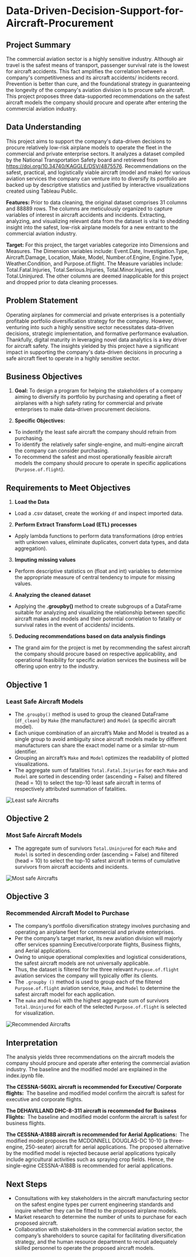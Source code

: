 # Data-Driven-Decision-Support-for-Aircraft-Procurement
## Project Summary
The commercial aviation sector is a highly sensitive industry. Although air travel is the safest means of transport, passenger survival rate is the lowest for aircraft accidents. This fact amplifies the correlation between a company's competitiveness and its aircraft accidents/ incidents record. Prevention is better than cure, and the foundational strategy in guaranteeing the longevity of the company's aviation division is to procure safe aircraft. This project proposes three data-supported recommendations on the safest aircraft models the company should procure and operate after entering the commercial aviation industry.

## Data Understanding
This project aims to support the company's data-driven decisions to procure relatively low-risk airplane models to operate the fleet in the commercial and private enterprise sectors. It analyzes a dataset compiled by the National Transportation Safety board and retrieved from <html>https://doi.org/10.34740/KAGGLE/DSV/4875576</html>. Recommendations on the safest, practical, and logistically viable aircraft (model and make) for various aviation services the company can venture into to diversify its portfolio are backed up by descriptive statistics and justified by interactive visualizations created using Tableau Public. 

<strong> Features: </strong> Prior to data cleaning, the original dataset comprises 31 columns and 88889 rows. The columns are meticulously organized to capture variables of interest in aircraft accidents and incidents. Extracting, analyzing, and visualizing relevant data from the dataset is vital to shedding insight into the safest, low-risk airplane models for a new entrant to the commercial aviation industry.

<strong> Target: </strong> For this project, the target variables categorize into Dimensions and Measures. The Dimension variables include: Event.Date, Investigation.Type, Aircraft.Damage, Location, Make, Model, Number.of.Engine, Engine.Type, Weather.Condition, and Purpose.of.flight. The Measure variables include: Total.Fatal.Injuries, Total.Serious.Injuries, Total.Minor.Injuries, and Total.Uninjured. The other columns are deemed inapplicable for this project and dropped prior to data cleaning processes. 

## Problem Statement
Operating airplanes for commercial and private enterprises is a potentially profitable portfolio diversification strategy for the company. However, venturing into such a highly sensitive sector necessitates data-driven decisions, strategic implementation, and formative performance evaluation. Thankfully, digital maturity in leveraging novel data analytics is a key driver for aircraft safety. The insights yielded by this project have a significant impact in supporting the company's data-driven decisions in procuring a safe aircraft fleet to operate in a highly sensitive sector.

## Business Objectives
1. <strong> Goal: </strong> To design a program for helping the stakeholders of a company aiming to diversify its portfolio by purchasing and operating a fleet of airplanes with a high safety rating for commercial and private enterprises to make data-driven procurement decisions.

2. <strong> Specific Objectives: </strong>
* To indentify the least safe aircraft the company should refrain from purchasing.
* To identify the relatively safer single-engine, and multi-engine aircraft the company can consider purchasing.
* To recommend the safest and most operationally feasible aircraft models the company should procure to operate in specific applications (`Purpose.of.flight`).

## Requirements to Meet Objectives
1. <strong> Load the Data </strong>
* Load a .csv dataset, create the working `df` and inspect imported data.
2. <strong> Perform Extract Transform Load (ETL) processes </strong>
* Apply lambda functions to perform data transformations (drop entries with unknown values, eliminate duplicates, convert data types, and data aggregation).
3. <strong> Imputing missing values </strong>
* Perform descriptive statistics on (float and int) variables to determine the appropriate measure of central tendency to impute for missing values.
4. <strong> Analyzing the cleaned dataset </strong>
* Applying the <strong>.groupby() </strong> method to create subgroups of a DataFrame suitable for analyzing and visualizing the relationship between specific aircraft makes and models and their potential correlation to fatality or survival rates in the event of accidents/ incidents.
5. <strong> Deducing recommendations based on data analysis findings </strong>
* The grand aim for the project is met by recommending the safest aircraft the company should procure based on respective applicability, and operational feasibility for specific aviation services the business will be offering upon entry to the industry. 

## Objective 1
### Least Safe Aircraft Models  
* The .`groupby()` method is used to group the cleaned DataFrame (`df_clean`) by `Make` (the manufacturer) and `Model` (a specific aircraft model).
* Each unique combination of an aircraft’s Make and Model is treated as a single group to avoid ambiguity since aircraft models made by different manufacturers can share the exact model name or a similar str-num identifier.
* Grouping an aircraft’s `Make` and `Model` optimizes the readability of plotted visualizations.
* The aggregate sum of fatalities `Total.Fatal.Injuries` for each `Make` and `Model` are sorted in descending order (ascending = False) and filtered (head = 10) to select the top-10 least safe aircraft in terms of respectively attributed summation of fatalities.
  
![Least safe Aircrafts](https://github.com/user-attachments/assets/84172e58-59a6-4c88-8055-904c5d623e0d)

## Objective 2
### Most Safe Aircraft Models
* The aggregate sum of survivors `Total.Uninjured` for each `Make` and `Model` is sorted in descending order (ascending = False) and filtered (head = 10) to select the top-10 safest aircraft in terms of cumulative survivors from aircraft accidents and incidents.

![Most safe Aircrafts](https://github.com/user-attachments/assets/58f956b7-6f73-4b58-b472-1b7106bf662a)

## Objective 3
### Recommended Aircraft Model to Purchase 
* The company’s portfolio diversification strategy involves purchasing and operating an airplane fleet for commercial and private enterprises.
* Per the company’s target market, its new aviation division will majorly offer services spanning Executive/corporate flights, Business flights, and Aerial applications.
* Owing to unique operational complexities and logistical considerations, the safest aircraft models are not universally applicable.
* Thus, the dataset is filtered for the three relevant `Purpose.of.flight` aviation services the company will typically offer its clients.
* The `.groupby ()` method is used to group each of the filtered `Purpose.of.flight` aviation service, `Make`, and `Model` to determine the safest aircraft model for each application.
* The `make` and `Model` with the highest aggregate sum of survivors `Total.Uninjured` for each of the selected `Purpose.of.flight` is selected for visualization.

![Recommended Aircrafts ](https://github.com/user-attachments/assets/648f3ae1-2aae-45b3-b0d8-165fa7de2f44)

## Interpretation 
The analysis yields three recommendations on the aircraft models the company should procure and operate after entering the commercial aviation industry. The baseline and the modified model are explained in the index.ipynb file.

<strong> The CESSNA-560XL aircraft is recommended for Executive/ Corporate flights: </strong> The baseline and modified model confirm the aircraft is safest for executive and corporate flights.

<strong> The DEHAVILLAND DHC-8-311 aircraft is recommended for Business Flights: </strong> The baseline and modified model conform the aircraft is safest for business flights.

<strong> The CESSNA-A188B aircraft is recommended for Aerial Applications: </strong> The modified model proposes the MCDONNELL DOUGLAS-DC 10-10 (a three-engine, 250-seater) aircraft for aerial applications. The proposed alternative by the modified model is rejected because aerial applications typically include agricultural activities such as spraying crop fields. Hence, the single-egine CESSNA-A188B is recommended for aerial applications.

## Next Steps
* Consultations with key stakeholders in the aircraft manufacturing sector on the safest engine types per current engineering standards and inquire whether they can be fitted to the proposed airplane models.
* Market research to determine the number of units to purchase for each proposed aircraft.
* Collaboration with stakeholders in the commercial aviation sector, the company’s shareholders to source capital for facilitating diversification strategy, and the human resource department to recruit adequately skilled personnel to operate the proposed aircraft models.
